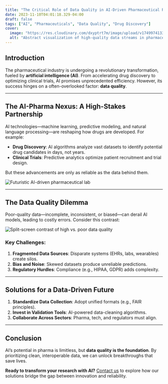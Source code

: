 ```yaml
---
title: "The Critical Role of Data Quality in AI-Driven Pharmaceutical Research"
date: 2023-11-10T04:01:18.329-04:00
draft: false
tags: ["AI", "Pharmaceuticals", "Data Quality", "Drug Discovery"]
cover:
  image: "https://res.cloudinary.com/dxyptrt7m/image/upload/v1749974133/beyl4zw9wzr5vmau0eqa.jpg"
  alt: "Abstract visualization of high-quality data streams in pharmaceutical AI research"
---
```


## Introduction  
The pharmaceutical industry is undergoing a revolutionary transformation, fueled by **artificial intelligence (AI)**. From accelerating drug discovery to optimizing clinical trials, AI promises unprecedented efficiency. However, its success hinges on a often-overlooked factor: **data quality**.  

---

## The AI-Pharma Nexus: A High-Stakes Partnership  
AI technologies—machine learning, predictive modeling, and natural language processing—are reshaping how drugs are developed. For example:  
- **Drug Discovery**: AI algorithms analyze vast datasets to identify potential drug candidates in days, not years.  
- **Clinical Trials**: Predictive analytics optimize patient recruitment and trial design.  

But these advancements are only as reliable as the data behind them.  

![Futuristic AI-driven pharmaceutical lab](https://res.cloudinary.com/dxyptrt7m/image/upload/v1749974015/q5mumuxce81n5bubspko.jpg)

---

## The Data Quality Dilemma  
Poor-quality data—incomplete, inconsistent, or biased—can derail AI models, leading to costly errors. Consider this contrast:  

![Split-screen contrast of high vs. poor data quality](https://res.cloudinary.com/dxyptrt7m/image/upload/v1749974388/zikqmgk6g9pgiloqjef5.jpg)

### Key Challenges:  
1. **Fragmented Data Sources**: Disparate systems (EHRs, labs, wearables) create silos.  
2. **Bias and Noise**: Skewed datasets produce unreliable predictions.  
3. **Regulatory Hurdles**: Compliance (e.g., HIPAA, GDPR) adds complexity.  

---

## Solutions for a Data-Driven Future  
1. **Standardize Data Collection**: Adopt unified formats (e.g., FAIR principles).  
2. **Invest in Validation Tools**: AI-powered data-cleaning algorithms.  
3. **Collaborate Across Sectors**: Pharma, tech, and regulators must align.  

---

## Conclusion  
AI’s potential in pharma is limitless, but **data quality is the foundation**. By prioritizing clean, interoperable data, we can unlock breakthroughs that save lives.  

**Ready to transform your research with AI?** [Contact us]() to explore how our solutions bridge the gap between innovation and reliability.